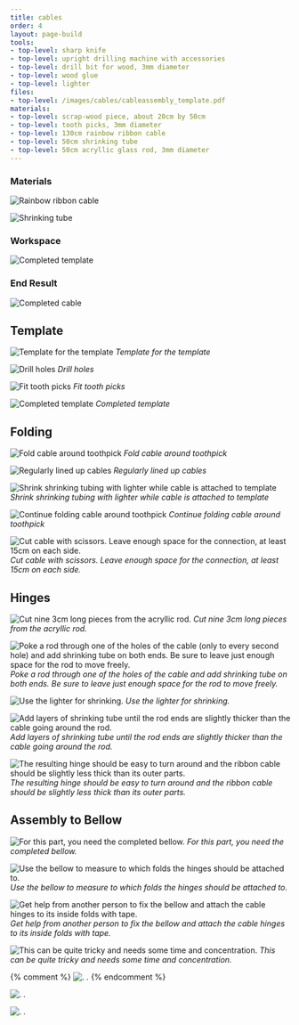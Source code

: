```yaml
---
title: cables
order: 4
layout: page-build
tools:
- top-level: sharp knife
- top-level: upright drilling machine with accessories
- top-level: drill bit for wood, 3mm diameter
- top-level: wood glue
- top-level: lighter
files:
- top-level: /images/cables/cableassembly_template.pdf
materials:
- top-level: scrap-wood piece, about 20cm by 50cm
- top-level: tooth picks, 3mm diameter
- top-level: 130cm rainbow ribbon cable
- top-level: 50cm shrinking tube
- top-level: 50cm acryllic glass rod, 3mm diameter
---
```




### Materials

![Rainbow ribbon cable](/images/cables/IMG_2561.jpg)

![Shrinking tube](/images/cables/IMG_3988.jpg)


### Workspace

![Completed template](/images/cables/IMG_1458.jpg)



### End Result

![Completed cable](/images/cables/IMG_2564.jpg)




## Template


![Template for the template](/images/cables/cableassembly_template.jpg)
*Template for the template*

![Drill holes](/images/cables/IMG_2492.jpg)
*Drill holes*

![Fit tooth picks](/images/cables/IMG_2496.jpg)
*Fit tooth picks*

![Completed template](/images/cables/IMG_2590.jpg)
*Completed template*




## Folding

![Fold cable around toothpick](/images/cables/IMG_2875.jpg)
*Fold cable around toothpick*

![Regularly lined up cables](/images/cables/IMG_2552.jpg)
*Regularly lined up cables*

![Shrink shrinking tubing with lighter while cable is attached to template](/images/cables/IMG_2562.jpg)
*Shrink shrinking tubing with lighter while cable is attached to template*

![Continue folding cable around toothpick](/images/cables/IMG_2574.jpg)
*Continue folding cable around toothpick*


![Cut cable with scissors. Leave enough space for the connection, at least 15cm on each side.](/images/cables/IMG_2582.jpg)
*Cut cable with scissors. Leave enough space for the connection, at least 15cm on each side.*




## Hinges


![Cut nine 3cm long pieces from the acryllic rod.](/images/cables/IMG_3957.jpg)
*Cut nine 3cm long pieces from the acryllic rod.*

![Poke a rod through one of the holes of the cable (only to every second hole) and add shrinking tube on both ends. Be sure to leave just enough space for the rod to move freely.](/images/cables/IMG_3959.jpg)
*Poke a rod through one of the holes of the cable and add shrinking tube on both ends. Be sure to leave just enough space for the rod to move freely.*

![Use the lighter for shrinking.](/images/cables/IMG_3961.jpg)
*Use the lighter for shrinking.*



![Add layers of shrinking tube until the rod ends are slightly thicker than the cable going around the rod.](/images/cables/IMG_3991.jpg)
*Add layers of shrinking tube until the rod ends are slightly thicker than the cable going around the rod.*

![The resulting hinge should be easy to turn around and the ribbon cable should be slightly less thick than its outer parts.](/images/cables/IMG_3984.jpg)
*The resulting hinge should be easy to turn around and the ribbon cable should be slightly less thick than its outer parts.*


## Assembly to Bellow

![For this part, you need the completed bellow.](/images/cables/IMG_4173.jpg)
*For this part, you need the completed bellow.*

![Use the bellow to measure to which folds the hinges should be attached to.](/images/cables/IMG_4152.jpg)
*Use the bellow to measure to which folds the hinges should be attached to.*

![Get help from another person to fix the bellow and attach the cable hinges to its inside folds with tape.](/images/cables/IMG_4193.jpg)
*Get help from another person to fix the bellow and attach the cable hinges to its inside folds with tape.*



![This can be quite tricky and needs some time and concentration.](/images/cables/IMG_4197.jpg)
*This can be quite tricky and needs some time and concentration.*


{% comment %}
![.](/images/cables/IMG_4221.jpg)
*.*
{% endcomment %}

![.](/images/cables/IMG_4219.jpg)
*.*


![.](/images/cables/IMG_4547.jpg)
*.*
